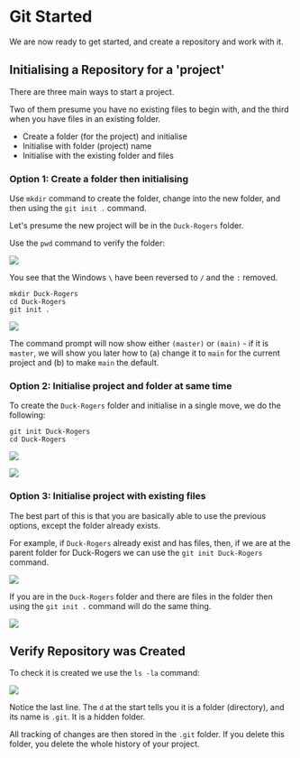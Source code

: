 # Git Started

We are now ready to get started, and create a repository and work with it.

## Initialising a Repository for a 'project'

There are three main ways to start a project. 

Two of them presume you have no existing files to begin with, and the third when you have files in an existing folder.

- Create a folder (for the project) and initialise
- Initialise with folder (project) name
- Initialise with the existing folder and files

### Option 1: Create a folder then initialising

Use `mkdir` command to create the folder, change into the new folder, and then using the `git init .` command.

Let's presume the new project will be in the `Duck-Rogers` folder.

Use the `pwd` command to verify the folder:

![](pasted-image-20240216113101.png)

You see that the Windows `\` have been reversed to `/` and the `:` removed.

```shell
mkdir Duck-Rogers
cd Duck-Rogers
git init .
```

![](pasted-image-20240216113320.png)

The command prompt will now show either `(master)` or `(main)` - if it is `master`, we will show you later how to (a) change it to `main` for the current project and (b) to make `main` the default.

### Option 2: Initialise project and folder at same time

To create the `Duck-Rogers` folder and initialise in a single move, we do the following:

```shell
git init Duck-Rogers
cd Duck-Rogers
```

![](pasted-image-20240216113649.png)

![](pasted-image-20240216113804.png)

### Option 3: Initialise project with existing files

The best part of this is that you are basically able to use the previous options, except the folder already exists.

For example, if `Duck-Rogers` already exist and has files, then, if we are at the parent folder for  Duck-Rogers we can use the `git init Duck-Rogers` command.

![](pasted-image-20240216114404.png)

If you are in the `Duck-Rogers` folder and there are files in the folder then using the `git init .` command will do the same thing.

![](pasted-image-20240216114456.png)


## Verify Repository was Created

To check it is created we use the `ls -la` command:

![](pasted-image-20240216113831.png)

Notice the last line. The `d` at the start tells you it is a folder (directory), and its name is `.git`. It is a hidden folder.

All tracking of changes are then stored in the `.git` folder. If you delete this folder, you delete the whole history of your project.
